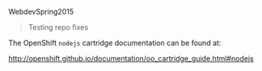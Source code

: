 WebdevSpring2015
> Testing repo fixes

The OpenShift `nodejs` cartridge documentation can be found at:

http://openshift.github.io/documentation/oo_cartridge_guide.html#nodejs

